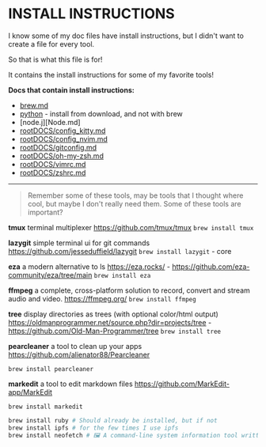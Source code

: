 # INSTALL INSTRUCTIONS


I know some of my doc files have install instructions, but I didn't want to create a file for every tool.

So that is what this file is for!

It contains the install instructions for some of my favorite tools!


**Docs that contain install instructions:**
- [brew.md](brew.md)
- [python](python.md) - install from download, and not with brew
- [node.j][Node.md]
- [rootDOCS/config_kitty.md](../rootDOCS/config_kitty.md)
- [rootDOCS/config_nvim.md](../rootDOCS/config_nvim.md)
- [rootDOCS/gitconfig.md](../rootDOCS/gitconfig.md)
- [rootDOCS/oh-my-zsh.md](../rootDOCS/oh-my-zsh.md)
- [rootDOCS/vimrc.md](../rootDOCS/vimrc.md)
- [rootDOCS/zshrc.md](../rootDOCS/zshrc.md)


---

> Remember some of these tools, may be tools that I thought where cool, but maybe I don't really need them.
> Some of these tools are important?

**tmux**
terminal multiplexer
https://github.com/tmux/tmux
```brew install tmux```


**lazygit**
simple terminal ui for git commands
https://github.com/jesseduffield/lazygit
```brew install lazygit``` - core

**eza**
a modern alternative to ls
https://eza.rocks/ - https://github.com/eza-community/eza/tree/main
```brew install eza```

**ffmpeg**
a complete, cross-platform solution to record, convert and stream audio and video.
https://ffmpeg.org/
```brew install ffmpeg```

**tree**
display directories as trees (with optional color/html output)
https://oldmanprogrammer.net/source.php?dir=projects/tree - https://github.com/Old-Man-Programmer/tree
```brew install tree```

**pearcleaner**
a tool to clean up your  apps
https://github.com/alienator88/Pearcleaner
```
brew install pearcleaner
```

**markedit**
a tool to edit markdown files
https://github.com/MarkEdit-app/MarkEdit
```
brew install markedit
```

```sh
brew install ruby # Should already be installed, but if not
brew install ipfs # for the few times I use ipfs
brew install neofetch # 🖼️ A command-line system information tool written in bash 3.2+
```